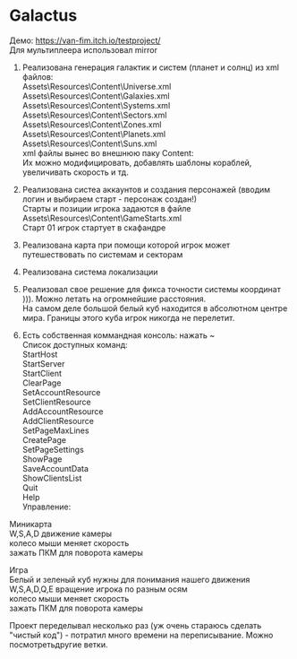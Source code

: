 # Galactus
Демо: https://van-fim.itch.io/testproject/<br>
Для мультиплеера использовал mirror
1) Реализована генерация галактик и систем (планет и солнц) из xml файлов:<br>
Assets\Resources\Content\Universe.xml<br>
Assets\Resources\Content\Galaxies.xml<br>
Assets\Resources\Content\Systems.xml<br>
Assets\Resources\Content\Sectors.xml<br>
Assets\Resources\Content\Zones.xml<br>
Assets\Resources\Content\Planets.xml<br>
Assets\Resources\Content\Suns.xml<br>
xml файлы вынес во внешнюю паку Content:<br>
Их можно модифицировать, добавлять шаблоны кораблей, увеличивать скорость и тд.

3) Реализована систеа аккаунтов и создания персонажей (вводим логин и выбираем старт - персонаж создан!)<br>Старты и позиции игрока задаются в файле Assets\Resources\Content\GameStarts.xml<br>Старт 01 игрок стартует в скафандре
4) Реализована карта при помощи которой игрок может путешествовать по системам и секторам
5) Реализована система локализации
6) Реализовал свое решение для фикса точности системы координат ))). Можно летать на огромнейшие расстояния.<br>На самом деле большой белый куб находится в абсолютном центре мира. Границы этого куба игрок никогда не перелетит.
7) Есть собственная коммандная консоль: нажать ~<br>
Список доступных команд:<br>
StartHost<br>
StartServer<br>
StartClient<br>
ClearPage<br>
SetAccountResource<br>
SetClientResource<br>
AddAccountResource<br>
AddClientResource<br>
SetPageMaxLines<br>
CreatePage<br>
SetPageSettings<br>
ShowPage<br>
SaveAccountData<br>
ShowClientsList<br>
Quit<br>
Help<br>
Управление:

Миникарта<br>
W,S,A,D движение камеры<br>
колесо мыши меняет скорость<br>
зажать ПКМ для поворота камеры<br>

Игра
<br>Белый и зеленый куб нужны для понимания нашего движения<br>
W,S,A,D,Q,E вращение игрока по разным осям<br>
колесо мыши меняет скорость<br>
зажать ПКМ для поворота камеры<br>

Проект переделывал несколько раз (уж очень стараюсь сделать "чистый код") - потратил много времени на переписывание. Можно посмотретьдругие ветки.
